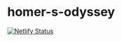 # homer-s-odyssey
[![Netlify Status](https://api.netlify.com/api/v1/badges/65e7c399-a968-40f5-afc4-819d76a2f58b/deploy-status)](https://app.netlify.com/sites/hoomieodyssyneli/deploys)
